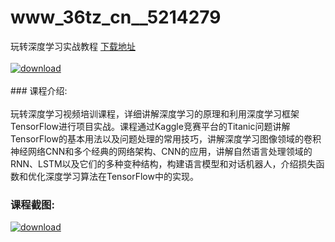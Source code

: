 # www_36tz_cn__5214279
玩转深度学习实战教程
[下载地址](http://www.36tz.cn/article/5214279 "下载地址")
<br/></br>[![download](http://36tz.cn/muke_img/2020_07_1-26-300x202.png "下载地址")](http://www.36tz.cn/article/5214279 "下载地址")
<br/></br>### 课程介绍:<br/></br>玩转深度学习视频培训课程，详细讲解深度学习的原理和利用深度学习框架TensorFlow进行项目实战。课程通过Kaggle竞赛平台的Titanic问题讲解TensorFlow的基本用法以及问题处理的常用技巧，讲解深度学习图像领域的卷积神经网络CNN和多个经典的网络架构、CNN的应用，讲解自然语言处理领域的RNN、LSTM以及它们的多种变种结构，构建语言模型和对话机器人，介绍损失函数和优化深度学习算法在TensorFlow中的实现。

### 课程截图:
[![download](http://36tz.cn/muke_img/2020_07_2-30.png "下载地址")](http://www.36tz.cn/article/5214279 "下载地址")
